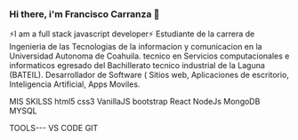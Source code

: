 ### Hi there, i'm Francisco Carranza 👋

<!--
**Carranza12/Carranza12** is a ✨ _special_ ✨ repository because its `README.md` (this file) appears on your GitHub profile.

Here are some ideas to get you started:

- 🔭 I’m currently working on ...
- 🌱 I’m currently learning ...
- 👯 I’m looking to collaborate on ...
- 🤔 I’m looking for help with ...
- 💬 Ask me about ...
- 📫 How to reach me: ...
- 😄 Pronouns: ...
- ⚡ Fun fact: ...
-->
⚡I am a full stack javascript developer⚡
Estudiante de la carrera de Ingenieria de las Tecnologias de la informacion y comunicacion en la Universidad Autonoma de Coahuila.
tecnico en Servicios computacionales e informaticos egresado del Bachillerato tecnico industrial de la Laguna (BATEIL).
Desarrollador de Software ( Sitios web, Aplicaciones de escritorio, Inteligencia Artificial, Apps Moviles.

MIS SKILSS
html5
css3
VanillaJS
bootstrap
React
NodeJs
MongoDB
MYSQL

TOOLS---
VS CODE
GIT
